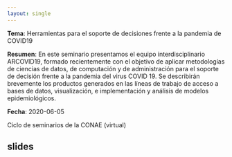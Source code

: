 ```yaml
---
layout: single
---
```


**Tema**: Herramientas para el soporte de decisiones frente a la pandemia de COVID19

**Resumen**: En este seminario presentamos el equipo interdisciplinario
ARCOVID19, formado recientemente con el objetivo de aplicar metodologías de
ciencias de datos, de computación y de administración para el soporte de
decisión frente a la pandemia del virus COVID 19.  Se describirán brevemente
los productos generados en las líneas de trabajo de acceso a bases de datos,
visualización, e implementación y análisis de modelos epidemiológicos.

**Fecha**: 2020-06-05

Ciclo de seminarios de la CONAE (virtual)


## slides

<script async class="speakerdeck-embed" data-id="5d6913924b4246faa83f920f5f43663e" data-ratio="1.77777777777778" src="//speakerdeck.com/assets/embed.js"></script>

